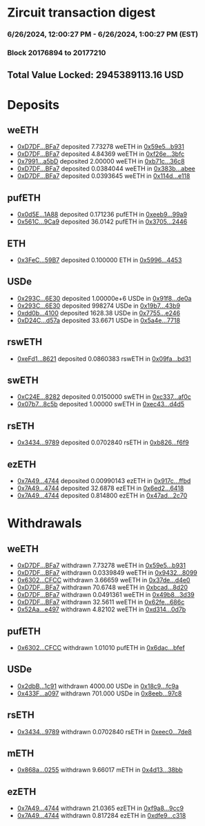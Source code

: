 # Zircuit transaction digest
### 6/26/2024, 12:00:27 PM - 6/26/2024, 1:00:27 PM (EST)
### Block 20176894 to 20177210

## Total Value Locked: 2945389113.16 USD

# Deposits
## weETH
- [0xD7DF...BFa7](https://etherscan.io/address/0xD7DF7E085214743530afF339aFC420c7c720BFa7) deposited 7.73278 weETH in [0x59e5...b931](https://etherscan.io/tx/0xD7DF7E085214743530afF339aFC420c7c720BFa7)
- [0xD7DF...BFa7](https://etherscan.io/address/0xD7DF7E085214743530afF339aFC420c7c720BFa7) deposited 4.84369 weETH in [0xf26e...3bfc](https://etherscan.io/tx/0xD7DF7E085214743530afF339aFC420c7c720BFa7)
- [0x7991...a5bD](https://etherscan.io/address/0x79911D8F18116B9Ae02814Eb80a0D325F85Ca5bD) deposited 2.00000 weETH in [0xb71c...36c8](https://etherscan.io/tx/0x79911D8F18116B9Ae02814Eb80a0D325F85Ca5bD)
- [0xD7DF...BFa7](https://etherscan.io/address/0xD7DF7E085214743530afF339aFC420c7c720BFa7) deposited 0.0384044 weETH in [0x383b...abee](https://etherscan.io/tx/0xD7DF7E085214743530afF339aFC420c7c720BFa7)
- [0xD7DF...BFa7](https://etherscan.io/address/0xD7DF7E085214743530afF339aFC420c7c720BFa7) deposited 0.0393645 weETH in [0x114d...e118](https://etherscan.io/tx/0xD7DF7E085214743530afF339aFC420c7c720BFa7)
## pufETH
- [0x0d5E...1A88](https://etherscan.io/address/0x0d5Ebe5e3c698564C5b5e2eF51538a6313cf1A88) deposited 0.171236 pufETH in [0xeeb9...99a9](https://etherscan.io/tx/0x0d5Ebe5e3c698564C5b5e2eF51538a6313cf1A88)
- [0x561C...9Ca9](https://etherscan.io/address/0x561C2F785Cc05968cD4e199Cf14515A1BBdF9Ca9) deposited 36.0142 pufETH in [0x3705...2446](https://etherscan.io/tx/0x561C2F785Cc05968cD4e199Cf14515A1BBdF9Ca9)
## ETH
- [0x3FeC...59B7](https://etherscan.io/address/0x3FeC9661Cc4681C138B98A5Da863a6c4fc5059B7) deposited 0.100000 ETH in [0x5996...4453](https://etherscan.io/tx/0x3FeC9661Cc4681C138B98A5Da863a6c4fc5059B7)
## USDe
- [0x293C...6E30](https://etherscan.io/address/0x293C6937D8D82e05B01335F7B33FBA0c8e256E30) deposited 1.00000e+6 USDe in [0x91f8...de0a](https://etherscan.io/tx/0x293C6937D8D82e05B01335F7B33FBA0c8e256E30)
- [0x293C...6E30](https://etherscan.io/address/0x293C6937D8D82e05B01335F7B33FBA0c8e256E30) deposited 998274 USDe in [0x19b7...43b9](https://etherscan.io/tx/0x293C6937D8D82e05B01335F7B33FBA0c8e256E30)
- [0xdd0b...4100](https://etherscan.io/address/0xdd0bba96188F6Bf2335D4B019EEd6d948ab04100) deposited 1628.38 USDe in [0x7755...e246](https://etherscan.io/tx/0xdd0bba96188F6Bf2335D4B019EEd6d948ab04100)
- [0xD24C...d57a](https://etherscan.io/address/0xD24Cfe2d0fa81369ca6291c28ac5426e16B6d57a) deposited 33.6671 USDe in [0x5a4e...7718](https://etherscan.io/tx/0xD24Cfe2d0fa81369ca6291c28ac5426e16B6d57a)
## rswETH
- [0xeFd1...8621](https://etherscan.io/address/0xeFd1beE69E49bDdBB37595273dEeD50651b08621) deposited 0.0860383 rswETH in [0x09fa...bd31](https://etherscan.io/tx/0xeFd1beE69E49bDdBB37595273dEeD50651b08621)
## swETH
- [0xC24E...8282](https://etherscan.io/address/0xC24E594e555e80068DFc08a9d2251F8bae9d8282) deposited 0.0150000 swETH in [0xc337...af0c](https://etherscan.io/tx/0xC24E594e555e80068DFc08a9d2251F8bae9d8282)
- [0x07b7...8c5b](https://etherscan.io/address/0x07b75d712565c5ea8AB04be782568E936F668c5b) deposited 1.00000 swETH in [0xec43...d4d5](https://etherscan.io/tx/0x07b75d712565c5ea8AB04be782568E936F668c5b)
## rsETH
- [0x3434...9789](https://etherscan.io/address/0x34349c5569e7B846c3558961552D2202760A9789) deposited 0.0702840 rsETH in [0xb826...f6f9](https://etherscan.io/tx/0x34349c5569e7B846c3558961552D2202760A9789)
## ezETH
- [0x7A49...4744](https://etherscan.io/address/0x7A493Be5c2ce014cD049Bf178a1ac0Db1B434744) deposited 0.00990143 ezETH in [0x917c...ffbd](https://etherscan.io/tx/0x7A493Be5c2ce014cD049Bf178a1ac0Db1B434744)
- [0x7A49...4744](https://etherscan.io/address/0x7A493Be5c2ce014cD049Bf178a1ac0Db1B434744) deposited 32.6878 ezETH in [0x6ed2...6418](https://etherscan.io/tx/0x7A493Be5c2ce014cD049Bf178a1ac0Db1B434744)
- [0x7A49...4744](https://etherscan.io/address/0x7A493Be5c2ce014cD049Bf178a1ac0Db1B434744) deposited 0.814800 ezETH in [0x47ad...2c70](https://etherscan.io/tx/0x7A493Be5c2ce014cD049Bf178a1ac0Db1B434744)
# Withdrawals
## weETH
- [0xD7DF...BFa7](https://etherscan.io/address/0xD7DF7E085214743530afF339aFC420c7c720BFa7) withdrawn 7.73278 weETH in [0x59e5...b931](https://etherscan.io/tx/0xD7DF7E085214743530afF339aFC420c7c720BFa7)
- [0xD7DF...BFa7](https://etherscan.io/address/0xD7DF7E085214743530afF339aFC420c7c720BFa7) withdrawn 0.0339849 weETH in [0x9432...8099](https://etherscan.io/tx/0xD7DF7E085214743530afF339aFC420c7c720BFa7)
- [0x6302...CFCC](https://etherscan.io/address/0x6302c46d867E5569bf0Ec7de95Cf8C38f7c7CFCC) withdrawn 3.66659 weETH in [0x37de...d4e0](https://etherscan.io/tx/0x6302c46d867E5569bf0Ec7de95Cf8C38f7c7CFCC)
- [0xD7DF...BFa7](https://etherscan.io/address/0xD7DF7E085214743530afF339aFC420c7c720BFa7) withdrawn 70.6748 weETH in [0xbcad...8d20](https://etherscan.io/tx/0xD7DF7E085214743530afF339aFC420c7c720BFa7)
- [0xD7DF...BFa7](https://etherscan.io/address/0xD7DF7E085214743530afF339aFC420c7c720BFa7) withdrawn 0.0491361 weETH in [0x49b8...3d39](https://etherscan.io/tx/0xD7DF7E085214743530afF339aFC420c7c720BFa7)
- [0xD7DF...BFa7](https://etherscan.io/address/0xD7DF7E085214743530afF339aFC420c7c720BFa7) withdrawn 32.5611 weETH in [0x62fe...686c](https://etherscan.io/tx/0xD7DF7E085214743530afF339aFC420c7c720BFa7)
- [0x52Aa...e497](https://etherscan.io/address/0x52Aa899454998Be5b000Ad077a46Bbe360F4e497) withdrawn 4.82102 weETH in [0xd314...0d7b](https://etherscan.io/tx/0x52Aa899454998Be5b000Ad077a46Bbe360F4e497)
## pufETH
- [0x6302...CFCC](https://etherscan.io/address/0x6302c46d867E5569bf0Ec7de95Cf8C38f7c7CFCC) withdrawn 1.01010 pufETH in [0x6dac...bfef](https://etherscan.io/tx/0x6302c46d867E5569bf0Ec7de95Cf8C38f7c7CFCC)
## USDe
- [0x2dbB...1c91](https://etherscan.io/address/0x2dbB2ff51ECE2F15f370a8CcD890e649072E1c91) withdrawn 4000.00 USDe in [0x18c9...fc9a](https://etherscan.io/tx/0x2dbB2ff51ECE2F15f370a8CcD890e649072E1c91)
- [0x433F...a097](https://etherscan.io/address/0x433F88FC59ECc439bed298EeE4F989bF84bCa097) withdrawn 701.000 USDe in [0x8eeb...97c8](https://etherscan.io/tx/0x433F88FC59ECc439bed298EeE4F989bF84bCa097)
## rsETH
- [0x3434...9789](https://etherscan.io/address/0x34349c5569e7B846c3558961552D2202760A9789) withdrawn 0.0702840 rsETH in [0xeec0...7de8](https://etherscan.io/tx/0x34349c5569e7B846c3558961552D2202760A9789)
## mETH
- [0x868a...0255](https://etherscan.io/address/0x868a04797771C9aCc9eD70A01cec23Ada3c90255) withdrawn 9.66017 mETH in [0x4d13...38bb](https://etherscan.io/tx/0x868a04797771C9aCc9eD70A01cec23Ada3c90255)
## ezETH
- [0x7A49...4744](https://etherscan.io/address/0x7A493Be5c2ce014cD049Bf178a1ac0Db1B434744) withdrawn 21.0365 ezETH in [0xf9a8...9cc9](https://etherscan.io/tx/0x7A493Be5c2ce014cD049Bf178a1ac0Db1B434744)
- [0x7A49...4744](https://etherscan.io/address/0x7A493Be5c2ce014cD049Bf178a1ac0Db1B434744) withdrawn 0.817284 ezETH in [0xdfe9...c318](https://etherscan.io/tx/0x7A493Be5c2ce014cD049Bf178a1ac0Db1B434744)
